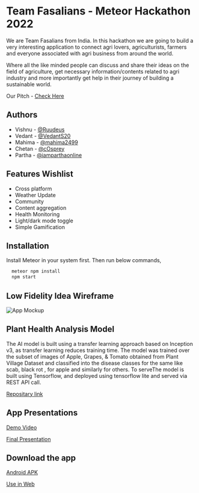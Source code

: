 # Team Fasalians - Meteor Hackathon 2022

We are Team Fasalians from India. In this hackathon we are going to build a very interesting application to
connect agri lovers, agriculturists, farmers and everyone associated with agri business from around the world.

Where all the like minded people can discuss and share their ideas on the field of agriculture,
get necessary information/contents related to agri industry and more importantly get help in their journey of building a sustainable world.

Our Pitch - [Check Here](https://drive.google.com/file/d/1_VbcUdOPmtJdUbsfZNLYq9nZnDs3FZW7/view?usp=sharing)

## Authors

- Vishnu - [@Ruudeus](https://github.com/Ruudeus)
- Vedant - [@VedantS20](https://github.com/VedantS20)
- Mahima - [@mahima2499](https://github.com/mahima2499)
- Chetan - [@cOsprey](https://github.com/cOsprey)
- Partha - [@iamparthaonline](https://github.com/iamparthaonline)

## Features Wishlist

- Cross platform
- Weather Update
- Community
- Content aggregation
- Health Monitoring
- Light/dark mode toggle
- Simple Gamification

## Installation

Install Meteor in your system first. Then run below commands,

```bash
  meteor npm install
  npm start
```

## Low Fidelity Idea Wireframe

![App Mockup](https://i.ibb.co/x1v9TnW/Team-Fasalians-Meteor-Hackathon-2022.png)

## Plant Health Analysis Model

The AI model is built using a transfer learning approach based on Inception v3, as transfer learning reduces training time. The model was trained over the subset of images of Apple, Grapes, & Tomato obtained from Plant Village Dataset and classified into the disease classes for the same like scab, black rot , for apple and similarly for others.
To serveThe model is built using Tensorflow, and deployed using tensorflow lite and served via REST API call.

[Repositary link](https://github.com/cOsprey/hackathonMeteor)

## App Presentations

[Demo Video](https://drive.google.com/file/d/1goSFpCYfnXS3wsPAWl9Z-yJtpwh06qvM/view?usp=sharing)

[Final Presentation](https://drive.google.com/file/d/1LmIc3NfqD77EwLaqgT64Goy3LcYE8bdz/view?usp=sharing)

## Download the app

[Android APK](https://github.com/iamparthaonline/fasalians-meteor-hackathon-app/raw/main/agrisquad.apk)

[Use in Web](https://agrisquad.meteorapp.com/)
